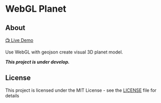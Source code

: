 WebGL Planet
======

## About

[📺 Live Demo](https://vincent7128.github.io/webgl-planet/)

Use WebGL with geojson create visual 3D planet model.

***This project is under develop.***

## License

This project is licensed under the MIT License - see the [LICENSE](LICENSE) file for details
